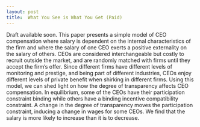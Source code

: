 ```yaml
---
layout: post
title:  What You See is What You Get (Paid)
---
```


Draft available soon. This paper presents a simple model of CEO compensation where salary is dependent on the internal characteristics of the firm and where the salary of one CEO exerts a positive externality on the salary of others. CEOs are considered interchangeable but costly to recruit outside the market, and are randomly matched with firms until they accept the firm’s offer. Since different firms have different levels of monitoring and prestige, and being part of different industries, CEOs enjoy different levels of private benefit when shirking in different firms. Using this model, we can shed light on how the degree of transparency affects CEO compensation.
In equilibrium, some of the CEOs have their participation constraint binding while others have a binding incentive compatibility constraint. A change in the degree of transparency moves the participation constraint, inducing a change in wages for some CEOs. We find that the salary is more likely to increase than it is to decrease.